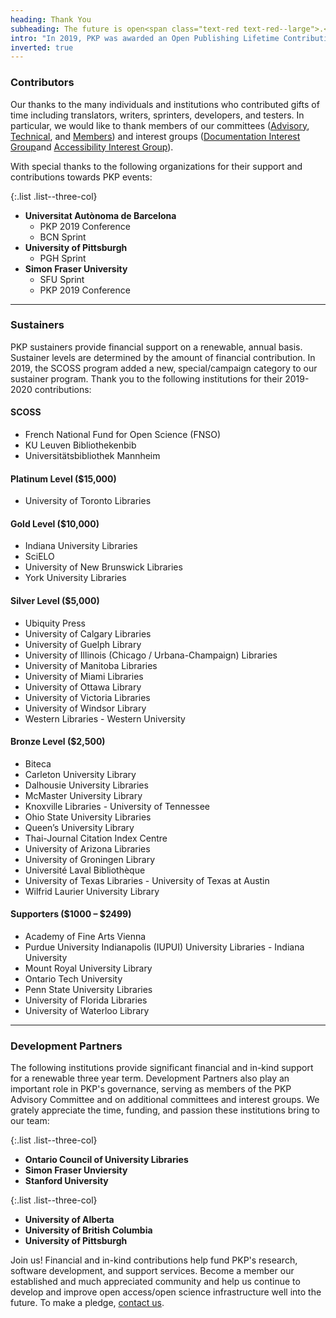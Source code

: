 ```yaml
---
heading: Thank You
subheading: The future is open<span class="text-red text-red--large">.</span>
intro: "In 2019, PKP was awarded an Open Publishing Lifetime Contribution Award, part of the [2019 Open Publishing Awards](https://openpublishingawards.org/). None of our work - past, present, and future - would be possible without the ongoing commitment and support of our community. For those who contributed in 2019-2020, we thank you."
inverted: true
---
```


### Contributors

Our thanks to the many individuals and institutions who contributed gifts of time including translators, writers, sprinters, developers, and testers. In particular, we would like to thank members of our committees ([Advisory](https://pkp.sfu.ca/about/organization/advisory-committee/), [Technical](https://pkp.sfu.ca/about/organization/technical-committee/), and [Members](https://pkp.sfu.ca/about/organization/members-committee/)) and interest groups ([Documentation Interest Group](https://pkp.sfu.ca/documentation-interest-group/)and [Accessibility Interest Group](https://pkp.sfu.ca/accessibility-interest-group/)).

With special thanks to the following organizations for their support and contributions towards PKP events:

{:.list .list--three-col}
- **Universitat Autònoma de Barcelona**
  - PKP 2019 Conference
  - BCN Sprint
- **University of Pittsburgh**
  - PGH Sprint
- **Simon Fraser University**
  - SFU Sprint
  - PKP 2019 Conference

---

### Sustainers
PKP sustainers provide financial support on a renewable, annual basis. Sustainer levels are determined by the amount of financial contribution.  In 2019, the SCOSS program added a new, special/campaign category to our sustainer program. Thank you to the following institutions for their 2019-2020 contributions:

#### SCOSS

- French National Fund for Open Science (FNSO)
- KU Leuven Bibliothekenbib
- Universitätsbibliothek Mannheim

#### Platinum Level ($15,000)

- University of Toronto Libraries

#### Gold Level ($10,000)

- Indiana University Libraries
- SciELO
- University of New Brunswick Libraries
- York University Libraries

#### Silver Level ($5,000)

- Ubiquity Press
- University of Calgary Libraries
- University of Guelph Library
- University of Illinois (Chicago / Urbana-Champaign) Libraries
- University of Manitoba Libraries
- University of Miami Libraries
- University of Ottawa Library
- University of Victoria Libraries
- University of Windsor Library
- Western Libraries - Western University

#### Bronze Level ($2,500)

- Biteca
- Carleton University Library
- Dalhousie University Libraries
- McMaster University Library
- Knoxville Libraries - University of Tennessee
- Ohio State University Libraries
- Queen’s University Library
- Thai-Journal Citation Index Centre
- University of Arizona Libraries
- University of Groningen Library
- Université Laval Bibliothèque
- University of Texas Libraries - University of Texas at Austin
- Wilfrid Laurier University Library

#### Supporters ($1000 – $2499)

- Academy of Fine Arts Vienna
- Purdue University Indianapolis (IUPUI) University Libraries - Indiana University
- Mount Royal University Library
- Ontario Tech University
- Penn State University Libraries
- University of Florida Libraries
- University of Waterloo Library

---

### Development Partners

The following institutions provide significant financial and in-kind support for a renewable three year term. Development Partners also play an important role in PKP's governance, serving as members of the PKP Advisory Committee and on additional committees and interest groups. We grately appreciate the time, funding, and passion these institutions bring to our team:

{:.list .list--three-col}
- **Ontario Council of University Libraries**
- **Simon Fraser Unviersity**
- **Stanford University**

{:.list .list--three-col}
- **University of Alberta**
- **University of British Columbia**
- **University of Pittsburgh**

Join us! Financial and in-kind contributions help fund PKP's research, software development, and support services. Become a member our established and much appreciated community and help us continue to develop and improve open access/open science infrastructure well into the future.  To make a pledge, [contact us](https://pkp.sfu.ca/contact-us/).
